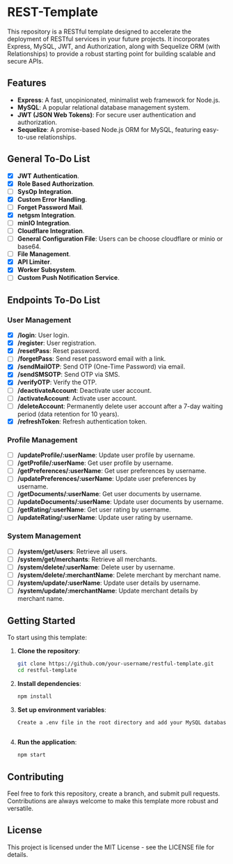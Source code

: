 # REST-Template

This repository is a RESTful template designed to accelerate the deployment of RESTful services in your future projects. It incorporates Express, MySQL, JWT, and Authorization, along with Sequelize ORM (with Relationships) to provide a robust starting point for building scalable and secure APIs.

## Features

- **Express**: A fast, unopinionated, minimalist web framework for Node.js.
- **MySQL**: A popular relational database management system.
- **JWT (JSON Web Tokens)**: For secure user authentication and authorization.
- **Sequelize**: A promise-based Node.js ORM for MySQL, featuring easy-to-use relationships.

## General To-Do List
- [X] **JWT Authentication**.
- [X] **Role Based Authorization**.
- [ ] **SysOp Integration**.
- [X] **Custom Error Handling**.
- [ ] **Forget Password Mail**.
- [X] **netgsm Integration**.
- [ ] **minIO Integration**.
- [ ] **Cloudflare Integration**.
- [ ] **General Configuration File**: Users can be choose cloudflare or minio or base64.
- [ ] **File Management**.
- [X] **API Limiter**.
- [X] **Worker Subsystem**.
- [ ] **Custom Push Notification Service**.

## Endpoints To-Do List

### User Management
- [X] **/login**: User login.
- [X] **/register**: User registration.
- [X] **/resetPass**: Reset password.
- [ ] **/forgetPass**: Send reset password email with a link.
- [X] **/sendMailOTP**: Send OTP (One-Time Password) via email.
- [X] **/sendSMSOTP**: Send OTP via SMS.
- [X] **/verifyOTP**: Verify the OTP.
- [ ] **/deactivateAccount**: Deactivate user account.
- [ ] **/activateAccount**: Activate user account.
- [ ] **/deleteAccount**: Permanently delete user account after a 7-day waiting period (data retention for 10 years).
- [X] **/refreshToken**: Refresh authentication token.

### Profile Management
- [ ] **/updateProfile/:userName**: Update user profile by username.
- [ ] **/getProfile/:userName**: Get user profile by username.
- [ ] **/getPreferences/:userName**: Get user preferences by username.
- [ ] **/updatePreferences/:userName**: Update user preferences by username.
- [ ] **/getDocuments/:userName**: Get user documents by username.
- [ ] **/updateDocuments/:userName**: Update user documents by username.
- [ ] **/getRating/:userName**: Get user rating by username.
- [ ] **/updateRating/:userName**: Update user rating by username.

### System Management
- [ ] **/system/get/users**: Retrieve all users.
- [ ] **/system/get/merchants**: Retrieve all merchants.
- [ ] **/system/delete/:userName**: Delete user by username.
- [ ] **/system/delete/:merchantName**: Delete merchant by merchant name.
- [ ] **/system/update/:userName**: Update user details by username.
- [ ] **/system/update/:merchantName**: Update merchant details by merchant name.

## Getting Started

To start using this template:

1. **Clone the repository**:
   ```sh
   git clone https://github.com/your-username/restful-template.git
   cd restful-template

2. **Install dependencies**:
   ```sh
   npm install

3. **Set up environment variables**:
   ```sh
   Create a .env file in the root directory and add your MySQL database credentials, JWT secret, and other configurations.
 
4. **Run the application**:
   ```sh
   npm start

## Contributing
Feel free to fork this repository, create a branch, and submit pull requests. Contributions are always welcome to make this template more robust and versatile.

## License
This project is licensed under the MIT License - see the LICENSE file for details.

